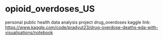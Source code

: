 # opioid_overdoses_US
personal public health data analysis project
drug_overdoses kaggle link: 
https://www.kaggle.com/code/pradyut23/drug-overdose-deaths-eda-with-visualisations/notebook
